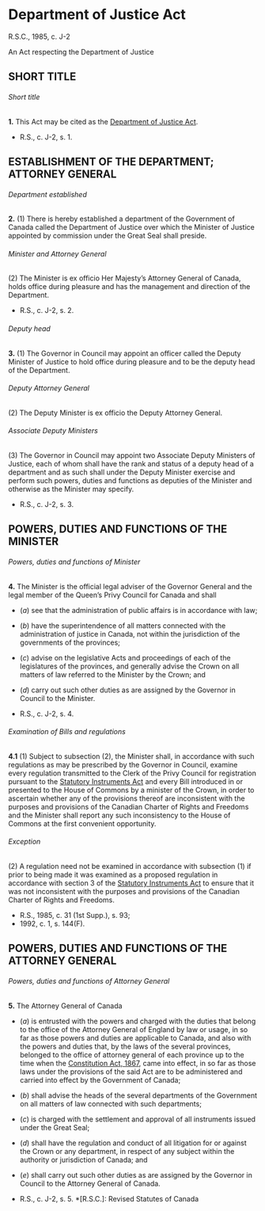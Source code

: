 # Department of Justice Act

R.S.C., 1985, c. J-2

An Act respecting the Department of Justice

## SHORT TITLE

###### Short title

**1.** This Act may be cited as the [Department of Justice Act](/canada/eng/acts/J/J-2.md).

  * R.S., c. J-2, s. 1.

## ESTABLISHMENT OF THE DEPARTMENT; ATTORNEY GENERAL

###### Department established

**2.** (1) There is hereby established a department of the Government of Canada called the Department of Justice over which the Minister of Justice appointed by commission under the Great Seal shall preside.

###### Minister and Attorney General

(2) The Minister is ex officio Her Majesty’s Attorney General of Canada, holds office during pleasure and has the management and direction of the Department.

  * R.S., c. J-2, s. 2.

###### Deputy head

**3.** (1) The Governor in Council may appoint an officer called the Deputy Minister of Justice to hold office during pleasure and to be the deputy head of the Department.

###### Deputy Attorney General

(2) The Deputy Minister is ex officio the Deputy Attorney General.

###### Associate Deputy Ministers

(3) The Governor in Council may appoint two Associate Deputy Ministers of Justice, each of whom shall have the rank and status of a deputy head of a department and as such shall under the Deputy Minister exercise and perform such powers, duties and functions as deputies of the Minister and otherwise as the Minister may specify.

  * R.S., c. J-2, s. 3.

## POWERS, DUTIES AND FUNCTIONS OF THE MINISTER

###### Powers, duties and functions of Minister

**4.** The Minister is the official legal adviser of the Governor General and the legal member of the Queen’s Privy Council for Canada and shall

  * (_a_) see that the administration of public affairs is in accordance with law;

  * (_b_) have the superintendence of all matters connected with the administration of justice in Canada, not within the jurisdiction of the governments of the provinces;

  * (_c_) advise on the legislative Acts and proceedings of each of the legislatures of the provinces, and generally advise the Crown on all matters of law referred to the Minister by the Crown; and

  * (_d_) carry out such other duties as are assigned by the Governor in Council to the Minister.

  * R.S., c. J-2, s. 4.

###### Examination of Bills and regulations

**4.1** (1) Subject to subsection (2), the Minister shall, in accordance with such regulations as may be prescribed by the Governor in Council, examine every regulation transmitted to the Clerk of the Privy Council for registration pursuant to the [Statutory Instruments Act](/canada/eng/acts/S/S-22.md) and every Bill introduced in or presented to the House of Commons by a minister of the Crown, in order to ascertain whether any of the provisions thereof are inconsistent with the purposes and provisions of the Canadian Charter of Rights and Freedoms and the Minister shall report any such inconsistency to the House of Commons at the first convenient opportunity.

###### Exception

(2) A regulation need not be examined in accordance with subsection (1) if prior to being made it was examined as a proposed regulation in accordance with section 3 of the [Statutory Instruments Act](/canada/eng/acts/S/S-22.md) to ensure that it was not inconsistent with the purposes and provisions of the Canadian Charter of Rights and Freedoms.

  * R.S., 1985, c. 31 (1st Supp.), s. 93;
  * 1992, c. 1, s. 144(F).

## POWERS, DUTIES AND FUNCTIONS OF THE ATTORNEY GENERAL

###### Powers, duties and functions of Attorney General

**5.** The Attorney General of Canada

  * (_a_) is entrusted with the powers and charged with the duties that belong to the office of the Attorney General of England by law or usage, in so far as those powers and duties are applicable to Canada, and also with the powers and duties that, by the laws of the several provinces, belonged to the office of attorney general of each province up to the time when the [Constitution Act, 1867](/canada/eng/Const//.md), came into effect, in so far as those laws under the provisions of the said Act are to be administered and carried into effect by the Government of Canada;

  * (_b_) shall advise the heads of the several departments of the Government on all matters of law connected with such departments;

  * (_c_) is charged with the settlement and approval of all instruments issued under the Great Seal;

  * (_d_) shall have the regulation and conduct of all litigation for or against the Crown or any department, in respect of any subject within the authority or jurisdiction of Canada; and

  * (_e_) shall carry out such other duties as are assigned by the Governor in Council to the Attorney General of Canada.

  * R.S., c. J-2, s. 5.
  *[R.S.C.]: Revised Statutes of Canada
